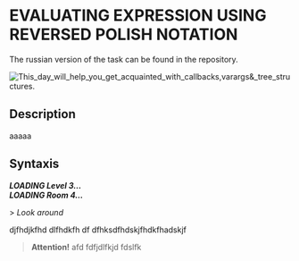 # EVALUATING EXPRESSION USING REVERSED POLISH NOTATION
The russian version of the task can be found in the repository.

![This_day_will_help_you_get_acquainted_with_callbacks,_varargs_&_tree_structures.](misc/eng/images/day12_door.png)


## Description

aaaaa

## Syntaxis

***LOADING Level 3… \
LOADING Room 4…***

\> *Look around*

djfhdjkfhd dlfhdkfh df dfhksdfhdskjfhdkfhadskjf


> **Attention!** afd fdfjdlfkjd fdslfk
